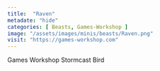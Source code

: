 ```yaml
---
title:  "Raven"
metadate: "hide"
categories: [ Beasts, Games-Workshop ]
image: "/assets/images/minis/beasts/Raven.png"
visit: "https://games-workshop.com"
---
```

Games Workshop Stormcast Bird